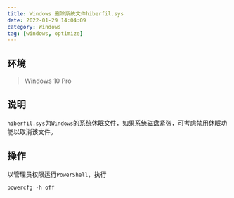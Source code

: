 ```yaml
---
title: Windows 删除系统文件hiberfil.sys
date: 2022-01-29 14:04:09
category: Windows
tag: [windows, optimize]
---
```


## 环境
> Windows 10 Pro  

## 说明

`hiberfil.sys`为`Windows`的系统休眠文件，如果系统磁盘紧张，可考虑禁用休眠功能以取消该文件。



## 操作

以管理员权限运行`PowerShell`，执行

```powershell
powercfg -h off
```

